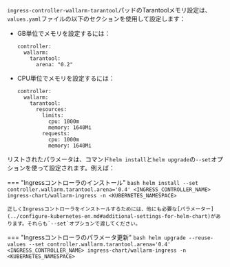 `ingress-controller-wallarm-tarantool`パッドのTarantoolメモリ設定は、`values.yaml`ファイルの以下のセクションを使用して設定します：

* GB単位でメモリを設定するには：
    ```
    controller:
      wallarm:
        tarantool:
          arena: "0.2"
    ```

* CPU単位でメモリを設定するには：
    ```
    controller:
      wallarm:
        tarantool:
          resources:
            limits:
              cpu: 1000m
              memory: 1640Mi
            requests:
              cpu: 1000m
              memory: 1640Mi
    ```

リストされたパラメータは、コマンド`helm install`と`helm upgrade`の`--set`オプションを使って設定されます。例えば：

=== "Ingressコントローラのインストール"
    ```bash
    helm install --set controller.wallarm.tarantool.arena='0.4' <INGRESS_CONTROLLER_NAME> ingress-chart/wallarm-ingress -n <KUBERNETES_NAMESPACE>
    ```

    正しくIngressコントローラをインストールするためには、他にも必要な[パラメーター](../configure-kubernetes-en.md#additional-settings-for-helm-chart)があります。それらも`--set`オプションで渡してください。
=== "Ingressコントローラのパラメータ更新"
    ```bash
    helm upgrade --reuse-values --set controller.wallarm.tarantool.arena='0.4' <INGRESS_CONTROLLER_NAME> ingress-chart/wallarm-ingress -n <KUBERNETES_NAMESPACE>
    ```